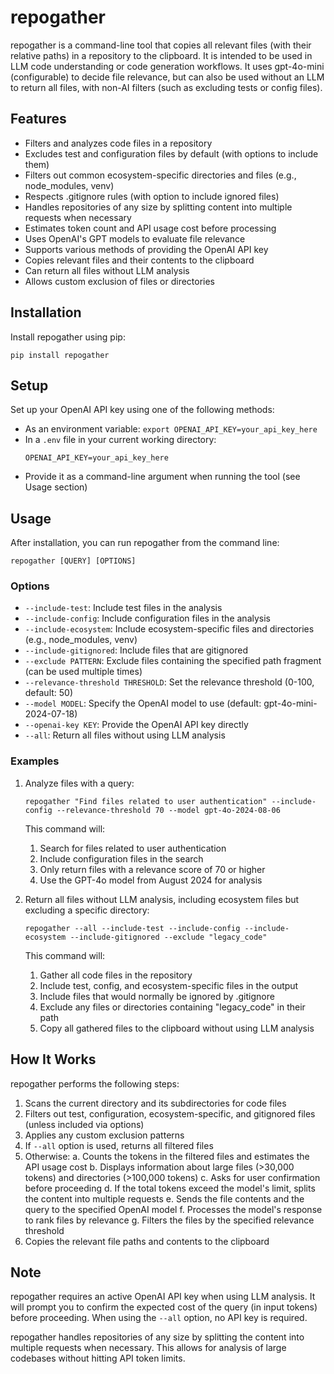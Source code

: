 # repogather

repogather is a command-line tool that copies all relevant files (with their relative paths) in a repository to the clipboard. It is intended to be used in LLM code understanding or code generation workflows. It uses gpt-4o-mini (configurable) to decide file relevance, but can also be used without an LLM to return all files, with non-AI filters (such as excluding tests or config files).

## Features

- Filters and analyzes code files in a repository
- Excludes test and configuration files by default (with options to include them)
- Filters out common ecosystem-specific directories and files (e.g., node_modules, venv)
- Respects .gitignore rules (with option to include ignored files)
- Handles repositories of any size by splitting content into multiple requests when necessary
- Estimates token count and API usage cost before processing
- Uses OpenAI's GPT models to evaluate file relevance
- Supports various methods of providing the OpenAI API key
- Copies relevant files and their contents to the clipboard
- Can return all files without LLM analysis
- Allows custom exclusion of files or directories

## Installation

Install repogather using pip:

```
pip install repogather
```

## Setup

Set up your OpenAI API key using one of the following methods:
- As an environment variable: `export OPENAI_API_KEY=your_api_key_here`
- In a `.env` file in your current working directory:
  ```
  OPENAI_API_KEY=your_api_key_here
  ```
- Provide it as a command-line argument when running the tool (see Usage section)

## Usage

After installation, you can run repogather from the command line:

```
repogather [QUERY] [OPTIONS]
```

### Options

- `--include-test`: Include test files in the analysis
- `--include-config`: Include configuration files in the analysis
- `--include-ecosystem`: Include ecosystem-specific files and directories (e.g., node_modules, venv)
- `--include-gitignored`: Include files that are gitignored
- `--exclude PATTERN`: Exclude files containing the specified path fragment (can be used multiple times)
- `--relevance-threshold THRESHOLD`: Set the relevance threshold (0-100, default: 50)
- `--model MODEL`: Specify the OpenAI model to use (default: gpt-4o-mini-2024-07-18)
- `--openai-key KEY`: Provide the OpenAI API key directly
- `--all`: Return all files without using LLM analysis

### Examples

1. Analyze files with a query:
   ```
   repogather "Find files related to user authentication" --include-config --relevance-threshold 70 --model gpt-4o-2024-08-06
   ```

   This command will:
   1. Search for files related to user authentication
   2. Include configuration files in the search
   3. Only return files with a relevance score of 70 or higher
   4. Use the GPT-4o model from August 2024 for analysis

2. Return all files without LLM analysis, including ecosystem files but excluding a specific directory:
   ```
   repogather --all --include-test --include-config --include-ecosystem --include-gitignored --exclude "legacy_code"
   ```

   This command will:
   1. Gather all code files in the repository
   2. Include test, config, and ecosystem-specific files in the output
   3. Include files that would normally be ignored by .gitignore
   4. Exclude any files or directories containing "legacy_code" in their path
   5. Copy all gathered files to the clipboard without using LLM analysis

## How It Works

repogather performs the following steps:

1. Scans the current directory and its subdirectories for code files
2. Filters out test, configuration, ecosystem-specific, and gitignored files (unless included via options)
3. Applies any custom exclusion patterns
4. If `--all` option is used, returns all filtered files
5. Otherwise:
   a. Counts the tokens in the filtered files and estimates the API usage cost
   b. Displays information about large files (>30,000 tokens) and directories (>100,000 tokens)
   c. Asks for user confirmation before proceeding
   d. If the total tokens exceed the model's limit, splits the content into multiple requests
   e. Sends the file contents and the query to the specified OpenAI model
   f. Processes the model's response to rank files by relevance
   g. Filters the files by the specified relevance threshold
6. Copies the relevant file paths and contents to the clipboard

## Note

repogather requires an active OpenAI API key when using LLM analysis. It will prompt you to confirm the expected cost of the query (in input tokens) before proceeding. When using the `--all` option, no API key is required.

repogather handles repositories of any size by splitting the content into multiple requests when necessary. This allows for analysis of large codebases without hitting API token limits.